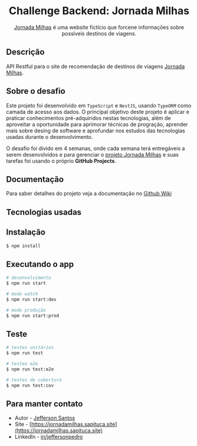 <h1 align="center">Challenge Backend: Jornada Milhas</h1>

<p align="center">
  <a href="" target="_blank">Jornada Milhas</a> é uma website fictício que forcene informações sobre possíveis destinos de viagens.
<p align="center">

<!-- <p align="center">
  <a href="http://nestjs.com/" target="blank"><img src="https://nestjs.com/img/logo-small.svg" width="200" alt="Nest Logo" /></a> -->
<!-- </p> -->

<!-- [circleci-image]: https://img.shields.io/circleci/build/github/nestjs/nest/master?token=abc123def456 -->
<!-- [circleci-url]: https://circleci.com/gh/nestjs/nest -->

<!-- <p align="center">A progressive <a href="http://nodejs.org" target="_blank">Node.js</a> framework for building efficient and scalable server-side applications.</p>
  <p align="center"> -->

<!-- <a href="https://www.npmjs.com/~nestjscore" target="_blank"><img src="https://img.shields.io/npm/v/@nestjs/core.svg" alt="NPM Version" /></a> -->
<!-- <a href="https://www.npmjs.com/~nestjscore" target="_blank"><img src="https://img.shields.io/npm/l/@nestjs/core.svg" alt="Package License" /></a> -->
<!-- <a href="https://www.npmjs.com/~nestjscore" target="_blank"><img src="https://img.shields.io/npm/dm/@nestjs/common.svg" alt="NPM Downloads" /></a> -->
<!-- <a href="https://circleci.com/gh/nestjs/nest" target="_blank"><img src="https://img.shields.io/circleci/build/github/nestjs/nest/master" alt="CircleCI" /></a> -->
<!-- <a href="https://coveralls.io/github/nestjs/nest?branch=master" target="_blank"><img src="https://coveralls.io/repos/github/nestjs/nest/badge.svg?branch=master#9" alt="Coverage" /></a> -->
<!-- <a href="https://discord.gg/G7Qnnhy" target="_blank"><img src="https://img.shields.io/badge/discord-online-brightgreen.svg" alt="Discord"/></a> -->
<!-- <a href="https://opencollective.com/nest#backer" target="_blank"><img src="https://opencollective.com/nest/backers/badge.svg" alt="Backers on Open Collective" /></a> -->
<!-- <a href="https://opencollective.com/nest#sponsor" target="_blank"><img src="https://opencollective.com/nest/sponsors/badge.svg" alt="Sponsors on Open Collective" /></a> -->
<!-- <a href="https://paypal.me/kamilmysliwiec" target="_blank"><img src="https://img.shields.io/badge/Donate-PayPal-ff3f59.svg"/></a> -->
<!-- <a href="https://opencollective.com/nest#sponsor"  target="_blank"><img src="https://img.shields.io/badge/Support%20us-Open%20Collective-41B883.svg" alt="Support us"></a> -->
<!-- <a href="https://twitter.com/nestframework" target="_blank"><img src="https://img.shields.io/twitter/follow/nestframework.svg?style=social&label=Follow"></a> -->

</p>

## Descrição

API Restful para o site de recomendação de destinos de viagens [Jornada Milhas](https://api.jornadamilhas.sapituca.site).

## Sobre o desafio

Este projeto foi desenvolvido em `TypeScript` e `NestJS`, usando `TypeORM` como camada de acesso aos dados. O principal objetivo deste projeto é aplicar e praticar conhecimentos pré-adquiridos nestas tecnologias, além de aproveitar a oportunidade para aprimorar técnicas de progração, aprender mais sobre desing de software e aprofundar nos estudos das tecnologias usadas durante o desenvolvimento.

O desafio foi divido em 4 semanas, onde cada semana terá entregáveis a serem desenvolvidos e para gerenciar o [projeto Jornada Milhas](https://github.com/users/jeff-pedro/projects/4) e suas tarefas foi usando o próprio **GitHub Projects**.

## Documentação
Para saber detalhes do projeto veja a documentação no [Github Wiki](https://github.com/jeff-pedro/challenge-backend-jornada-milhas/wiki)

## Tecnologias usadas

<!-- lista de tecnologias usadas -->

## Instalação

```bash
$ npm install
```

## Executando o app

```bash
# desenvolvimento
$ npm run start

# modo watch
$ npm run start:dev

# modo produção
$ npm run start:prod
```

## Teste

```bash
# testes unitários
$ npm run test

# testes e2e
$ npm run test:e2e

# testes de cobertura
$ npm run test:cov
```

## Para manter contato

- Autor - [Jefferson Santos](https://jefferson.sapituca.site)
- Site - [https://jornadamilhas.sapituca.site](https://jornadamilhas.sapituca.site)
- LinkedIn - [in/jeffersonpedro](https://www.linkedin.com/in/jeffersonpedro)
